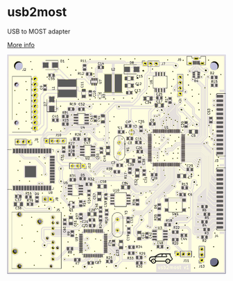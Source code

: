 # usb2most
USB to MOST adapter

[More info](https://www.drive2.ru/l/524415370476389031/)

![usb2most pcb](hardware-v1/pcb.jpg)
